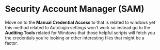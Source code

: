 # Security Account Manager (SAM)

Move on to the **Manual Credential Access** to that is related to windows yet this method related to Autologin settings won't work so instead go to the **Auditing Tools** related for Windows that those helpful scripts will fetch you the credentials you're looking or other interesting files that might be a factor.